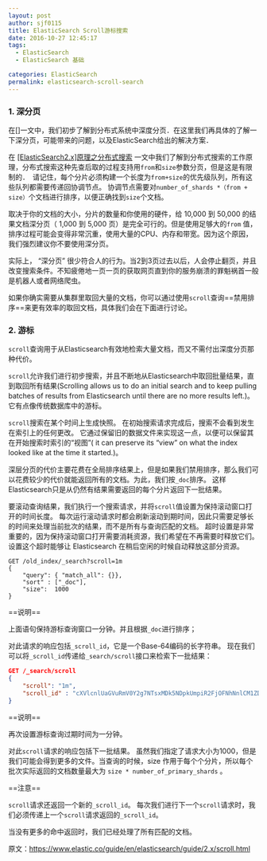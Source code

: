 ```yaml
---
layout: post
author: sjf0115
title: ElasticSearch Scroll游标搜索
date: 2016-10-27 12:45:17
tags:
  - ElasticSearch
  - ElasticSearch 基础

categories: ElasticSearch
permalink: elasticsearch-scroll-search
---
```


### 1. 深分页

在[]一文中，我们初步了解到分布式系统中深度分页．在这里我们再具体的了解一下深分页，可能带来的问题，以及ElasticSearch给出的解决方案．

在 [[ElasticSearch2.x]原理之分布式搜索](http://blog.csdn.net/sunnyyoona/article/details/72781802) 一文中我们了解到分布式搜索的工作原理，分布式搜索这种先查后取的过程支持用`from`和`size`参数分页，但是这是有限制的．　请记住，每个分片必须构建一个长度为`from+size`的优先级队列，所有这些队列都需要传递回协调节点。 协调节点需要对`number_of_shards *（from + size）`个文档进行排序，以便正确找到`size`个文档。

取决于你的文档的大小，分片的数量和你使用的硬件，给 10,000 到 50,000 的结果文档深分页（ 1,000 到 5,000 页）是完全可行的。但是使用足够大的`from` 值，排序过程可能会变得非常沉重，使用大量的CPU、内存和带宽。因为这个原因，我们强烈建议你不要使用深分页。

实际上， “深分页” 很少符合人的行为。当2到3页过去以后，人会停止翻页，并且改变搜索条件。不知疲倦地一页一页的获取网页直到你的服务崩溃的罪魁祸首一般是机器人或者网络爬虫。

如果你确实需要从集群里取回大量的文档，你可以通过使用`scroll`查询==禁用排序==来更有效率的取回文档，具体我们会在下面进行讨论。

### 2. 游标

`scroll`查询用于从Elasticsearch有效地检索大量文档，而又不需付出深度分页那种代价。

`scroll`允许我们进行初步搜索，并且不断地从Elasticsearch中取回批量结果，直到取回所有结果(Scrolling allows us to do an initial search and to keep pulling batches of results from Elasticsearch until there are no more results left.)。 它有点像传统数据库中的游标。

`scroll`搜索在某个时间上生成快照。 在初始搜索请求完成后，搜索不会看到发生在索引上的任何更改。 它通过保留旧的数据文件来实现这一点，以便可以保留其在开始搜索时索引的“视图”( it can preserve its “view” on what the index looked like at the time it started.)。

深层分页的代价主要花费在全局排序结果上，但是如果我们禁用排序，那么我们可以花费较少的代价就能返回所有的文档。为此，我们按`_doc`排序。 这样Elasticsearch只是从仍然有结果需要返回的每个分片返回下一批结果。

要滚动查询结果，我们执行一个搜索请求，并将`scroll`值设置为保持滚动窗口打开的时间长度。 每次运行滚动请求时都会刷新滚动到期时间，因此只需要足够长的时间来处理当前批次的结果，而不是所有与查询匹配的文档。 超时设置是非常重要的，因为保持滚动窗口打开需要消耗资源，我们希望在不再需要时释放它们。 设置这个超时能够让 Elasticsearch 在稍后空闲的时候自动释放这部分资源。

```
GET /old_index/_search?scroll=1m
{
    "query": { "match_all": {}},
    "sort" : ["_doc"],
    "size":  1000
}
```
==说明==

上面语句保持游标查询窗口一分钟。并且根据`_doc`进行排序；

对此请求的响应包括`_scroll_id`，它是一个Base-64编码的长字符串。 现在我们可以将`_scroll_id`传递给`_search/scroll`接口来检索下一批结果：
```json
GET /_search/scroll
{
    "scroll": "1m",
    "scroll_id" : "cXVlcnlUaGVuRmV0Y2g7NTsxMDk5NDpkUmpiR2FjOFNhNnlCM1ZDMWpWYnRROzEwOTk1OmRSamJHYWM4U2E2eUIzVkMxalZidFE7MTA5OTM6ZFJqYkdhYzhTYTZ5QjNWQzFqVmJ0UTsxMTE5MDpBVUtwN2lxc1FLZV8yRGVjWlI2QUVBOzEwOTk2OmRSamJHYWM4U2E2eUIzVkMxalZidFE7MDs="
}
```
==说明==

再次设置游标查询过期时间为一分钟。

对此`scroll`请求的响应包括下一批结果。 虽然我们指定了请求大小为1000，但是我们可能会得到更多的文件。当查询的时候，size 作用于每个个分片，所以每个批次实际返回的文档数量最大为 `size * number_of_primary_shards` 。

==注意==

`scroll`请求还返回一个新的`_scroll_id`。 每次我们进行下一个`scroll`请求时，我们必须传递上一个`scroll`请求返回的`_scroll_id`。


当没有更多的命中返回时，我们已经处理了所有匹配的文档。


原文：https://www.elastic.co/guide/en/elasticsearch/guide/2.x/scroll.html

